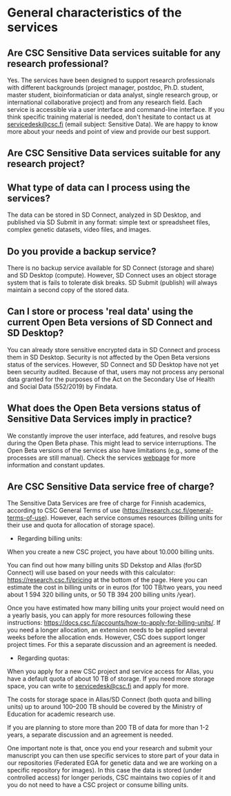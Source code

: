 # General characteristics of the services

## Are CSC Sensitive Data services suitable for any research professional? 
Yes. The services have been designed to support research professionals with different backgrounds (project manager, postdoc, Ph.D. student, master student, bioinformatician or data analyst,  single research group, or international collaborative project) and from any research field. 
Each service is accessible via a user interface and command-line interface.
If you think specific training material is needed, don't hesitate to contact us at servicedesk@csc.fi (email subject: Sensitive Data). We are happy to know more about your needs and point of view and provide our best support. 

## Are CSC Sensitive Data services suitable for any research project? 


## What type of data can I process using the services?
The data can be stored in SD Connect, analyzed in SD Desktop, and published via SD Submit in any format: simple text or spreadsheet files, complex genetic datasets, video files, and images.

## Do you provide a backup service?
There is no backup service available for SD Connect (storage and share) and SD Desktop (compute). However, SD Connect uses an object storage system that is fails to tolerate disk breaks. SD Submit (publish) will always maintain a second copy of the stored data.


## Can I  store or process 'real data' using the current Open Beta versions of SD Connect and SD Desktop?
You can already store sensitive encrypted data in SD Connect and process them in SD Desktop. Security is not affected by the Open Beta versions status of the services.
However, SD Connect and SD Desktop have not yet been security audited. Because of that, users may not process any personal data granted for the purposes of the Act on the Secondary Use of Health and Social Data (552/2019) by Findata.

## What does the Open Beta versions status of Sensitive Data Services imply in practice?
We constantly improve the user interface, add features, and resolve bugs during the Open Beta phase. This might lead to service interruptions. The Open Beta versions of the services also have limitations (e.g., some of the processes are still manual). Check the services [webpage](https://research.csc.fi/sensitive-data-services-future-development) for more information and constant updates. 


## Are CSC Sensitive Data service free of charge?
The Sensitive Data Services are free of charge for Finnish academics, according to CSC General Terms of use (https://research.csc.fi/general-terms-of-use). However, each service consumes resources  (billing units for their use and quota for allocation of storage space). 

* Regarding billing units:

When you create a new CSC project, you have about 10.000 billing units. 

You can find out how many billing units SD Dekstop and Allas (forSD Connect) will use based on your needs with this calculator: https://research.csc.fi/pricing at the bottom of the page.  Here you can estimate the cost in billing units or in euros (for 100 TB/two years, you need about  1 594 320 billing units, or 50 TB  394 200 billing units /year).

Once you have estimated how many billing units your project would need on a yearly basis, you can apply for more resources following these instructions:  https://docs.csc.fi/accounts/how-to-apply-for-billing-units/.  If you need a longer allocation, an extension needs to be applied several weeks before the allocation ends. However, CSC does support longer project times. For this a separate discussion and an agreement is needed. 

* Regarding quotas:

When you apply for a new CSC project and service access for Allas, you have  a default quota of about 10 TB of storage. If you need more storage space, you can write to servicedesk@csc.fi and apply for more. 

The costs for storage space in Allas/SD Connect (both quota and billing units) up to around 100–200 TB should be covered by the Ministry of Education for academic research use. 

If you are planning to store more than 200 TB of data for more than 1-2 years, a separate discussion and an agreement is needed.

One important note is that, once you end your research and submit your manuscript you can then use specific services to store part of your data in our repositories (Federated EGA for genetic data and we are working on a  specific repository for images).  In this case the data is stored (under controlled access) for longer periods, CSC maintains two copies of it and you do not need to have a CSC project or consume billing units.
